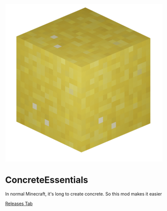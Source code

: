 ![alt text][logo]

[logo]: https://github.com/Idontpaytowin/concrete-essentials/blob/master/src/main/resources/pack.png "Concrete Essentials"
# ConcreteEssentials

In normal Minecraft, it's long to create concrete. So this mod makes it easier

[Releases Tab](https://github.com/Idontpaytowin/concrete-essentials/releases)
